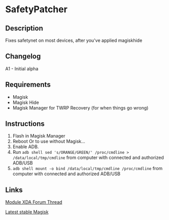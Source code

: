 # **SafetyPatcher**
## Description
Fixes safetynet on most devices, after you've applied magiskhide
## Changelog
A1 - Initial alpha
## Requirements
- Magisk
- Magisk Hide
- Magisk Manager for TWRP Recovery (for when things go wrong)
## Instructions
1. Flash in Magisk Manager
2. Reboot
Or to use without Magisk...
1. Enable ADB.
3. Run `adb shell sed 's/ORANGE/GREEN/' /proc/cmdline > /data/local/tmp/cmdline` from computer with connected and authorized ADB/USB
4. `adb shell mount -o bind /data/local/tmp/cmdline /proc/cmdline` from computer with connected and authorized ADB/USB
## Links
[Module XDA Forum Thread](https://forum.xda-developers.com/apps/magisk/module-safetypatcher-t3809879 "Module official XDA thread")

[Latest stable Magisk](http://www.tiny.cc/latestmagisk)
